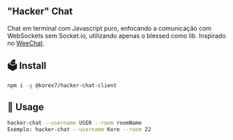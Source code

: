 ## "Hacker" Chat

Chat em terminal com Javascript puro, enfocando a comunicação com WebSockets sem Socket.io, utilizando apenas o blessed como lib.
Inspirado no <a href="https://weechat.org/" target="_blank">WeeChat</a>.

## 🗳 Install

```sh
npm i -g @korex7/hacker-chat-client
```

## 🚀 Usage

```sh
hacker-chat --username USER --room roomName
Exemplo: hacker-chat --username Kore --room 22
```